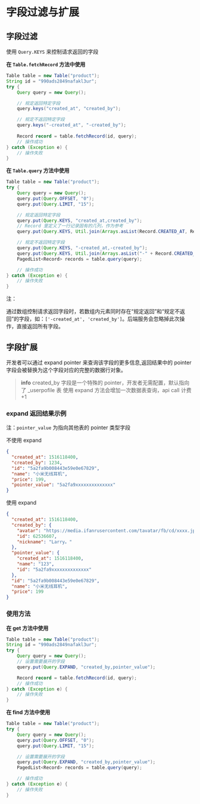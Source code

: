 # 字段过滤与扩展

## 字段过滤

使用 `Query.KEYS` 来控制请求返回的字段

**在 `Table.fetchRecord` 方法中使用**

```java
Table table = new Table("product");
String id = "990ads2849nafakl3ur";
try {
    Query query = new Query();

    // 规定返回特定字段
    query.keys("created_at", "created_by");

    // 规定不返回特定字段
    query.keys("-created_at", "-created_by");
    
    Record record = table.fetchRecord(id, query);
    // 操作成功
} catch (Exception e) {
    // 操作失败
}
```

**在 `Table.query` 方法中使用**

```java
Table table = new Table("product");
try {
    Query query = new Query();
    query.put(Query.OFFSET, "0");
    query.put(Query.LIMIT, "15");

    // 规定返回特定字段
    query.put(Query.KEYS, "created_at,created_by");
    // Record 里定义了一行记录固有的几列，作为参考
    query.put(Query.KEYS, Util.join(Arrays.asList(Record.CREATED_AT, Record.CREATED_BY), ","));

    // 规定不返回特定字段
    query.put(Query.KEYS, "-created_at,-created_by");
    query.put(Query.KEYS, Util.join(Arrays.asList("-" + Record.CREATED_AT, "-" + Record.CREATED_BY), ","));
    PagedList<Record> records = table.query(query);

    // 操作成功
} catch (Exception e) {
    // 操作失败
}
```

<span class="attention">注：</span>

通过数组控制请求返回字段时，若数组内元素同时存在“规定返回”和“规定不返回”的字段，如：`['-created_at', 'created_by']`。后端服务会忽略掉此次操作，直接返回所有字段。

## 字段扩展

开发者可以通过 expand pointer 来查询该字段的更多信息,返回结果中的 pointer 字段会被替换为这个字段对应的完整的数据行对象。

> **info**
> created_by 字段是一个特殊的 pointer，开发者无需配置，默认指向了 _userpofile 表
> 使用 expand 方法会增加一次数据表查询，api call 计费 +1

### expand 返回结果示例

注：`pointer_value` 为指向其他表的 pointer 类型字段

不使用 expand
```json
{
  "created_at": 1516118400,
  "created_by": 1234,
  "id": "5a2fa9b008443e59e0e67829",
  "name": "小米无线耳机",
  "price": 199,
  "pointer_value": "5a2fa9xxxxxxxxxxxxxx"
}
```

使用 expand
```json
{
  "created_at": 1516118400,
  "created_by": {
    "avatar": "https://media.ifanrusercontent.com/tavatar/fb/cd/xxxx.jpg",
    "id": 62536607,
    "nickname": "Larry。"
  },
  "pointer_value": {
    "created_at": 1516118400,
    "name": "123",
    "id": "5a2fa9xxxxxxxxxxxxxx"
  },
  "id": "5a2fa9b008443e59e0e67829",
  "name": "小米无线耳机",
  "price": 199
}
```

### 使用方法

**在 get 方法中使用**

```java
Table table = new Table("product");
String id = "990ads2849nafakl3ur";
try {
    Query query = new Query();
    // 设置需要展开的字段
    query.put(Query.EXPAND, "created_by,pointer_value");

    Record record = table.fetchRecord(id, query);
    // 操作成功
} catch (Exception e) {
    // 操作失败
}
```

**在 find 方法中使用**

```java
Table table = new Table("product");
try {
    Query query = new Query();
    query.put(Query.OFFSET, "0");
    query.put(Query.LIMIT, "15");

    // 设置需要展开的字段
    query.put(Query.EXPAND, "created_by,pointer_value");
    PagedList<Record> records = table.query(query);

    // 操作成功
} catch (Exception e) {
    // 操作失败
}
```

